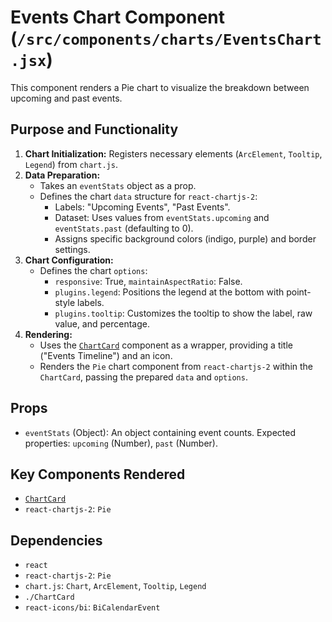 # Events Chart Component (`/src/components/charts/EventsChart.jsx`)

This component renders a Pie chart to visualize the breakdown between upcoming and past events.

## Purpose and Functionality

1.  **Chart Initialization:** Registers necessary elements (`ArcElement`, `Tooltip`, `Legend`) from `chart.js`.
2.  **Data Preparation:**
    - Takes an `eventStats` object as a prop.
    - Defines the chart `data` structure for `react-chartjs-2`:
      - Labels: "Upcoming Events", "Past Events".
      - Dataset: Uses values from `eventStats.upcoming` and `eventStats.past` (defaulting to 0).
      - Assigns specific background colors (indigo, purple) and border settings.
3.  **Chart Configuration:**
    - Defines the chart `options`:
      - `responsive`: True, `maintainAspectRatio`: False.
      - `plugins.legend`: Positions the legend at the bottom with point-style labels.
      - `plugins.tooltip`: Customizes the tooltip to show the label, raw value, and percentage.
4.  **Rendering:**
    - Uses the [`ChartCard`](./ChartCard.md) component as a wrapper, providing a title ("Events Timeline") and an icon.
    - Renders the `Pie` chart component from `react-chartjs-2` within the `ChartCard`, passing the prepared `data` and `options`.

## Props

- `eventStats` (Object): An object containing event counts. Expected properties: `upcoming` (Number), `past` (Number).

## Key Components Rendered

- [`ChartCard`](./ChartCard.md)
- `react-chartjs-2`: `Pie`

## Dependencies

- `react`
- `react-chartjs-2`: `Pie`
- `chart.js`: `Chart`, `ArcElement`, `Tooltip`, `Legend`
- `./ChartCard`
- `react-icons/bi`: `BiCalendarEvent`
